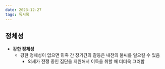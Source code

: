 ```yaml
---
date: 2023-12-27
tags: 독서록
---
```


## 정체성

- **강한 정체성**
	- 강한 정체성이 없으면 민족 간 장기간의 갈등은 내전의 불씨를 일으킬 수 있음
		- 외세가 전쟁 중인 집단을 지원해서 이득을 취할 때 더더욱 그러함
